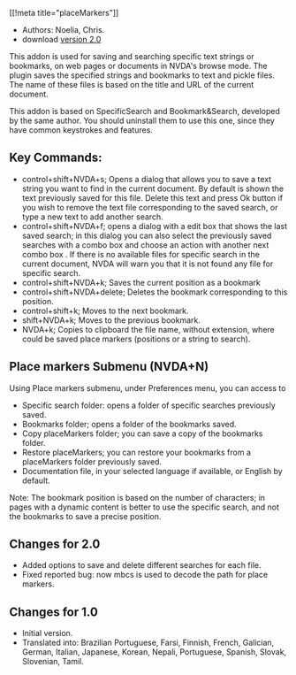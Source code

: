 [[!meta title="placeMarkers"]]

* Authors: Noelia, Chris.
* download [version 2.0][1]

This addon is used for saving and searching specific text strings or bookmarks, on web pages or documents in NVDA's browse mode. 
The plugin saves the specified strings and bookmarks to text and pickle files. The name of these files is based on the title and URL of the current document.

This addon is based on SpecificSearch and Bookmark&Search, developed by the same author. You should uninstall them to use this one, since they have common keystrokes and features.

## Key Commands: ##

*	control+shift+NVDA+s; Opens a dialog that allows you to save a text string   you want to find in the current document. By default is shown the text previously saved for this file. Delete this text and press Ok button if you wish to remove the text file corresponding to the saved search, or type a new text  to add another search.
*	control+shift+NVDA+f; opens a dialog with a edit box that shows the last saved search; in this dialog you can also select the previously saved searches with a combo box and choose an action with another next  combo box . If there is no available files for specific search in the current document, NVDA will warn you that it is not found any file for specific search.
*	control+shift+NVDA+k; Saves the current position as a bookmark
*	control+shift+NVDA+delete; Deletes the bookmark corresponding to this position.
*	control+shift+k; Moves to the next bookmark.
*	shift+NVDA+k; Moves to the previous bookmark.
*	NVDA+k; Copies to clipboard the file name, without extension, where could be saved place markers (positions or a string to search).

## Place markers Submenu (NVDA+N) ##

Using Place markers submenu, under Preferences menu, you can access to 

*	Specific search folder: opens a folder of specific searches previously saved.
*	Bookmarks folder; opens a folder of the bookmarks saved.
*	Copy placeMarkers folder; you can save a copy of the bookmarks folder.
*	Restore placeMarkers; you can restore your bookmarks from a placeMarkers folder previously saved.
*	Documentation file, in your selected language if available, or English by default.

Note: The bookmark position is based on the number of characters; in pages with a dynamic content is better to use the specific search, and not the bookmarks to save a precise position.

## Changes for 2.0 ##
* Added options to save and delete different searches for each file.
* Fixed reported bug: now mbcs is used to decode the path for place markers.

## Changes for 1.0 ##
* Initial version.
* Translated into: Brazilian Portuguese, Farsi, Finnish, French, Galician, German, Italian, Japanese, Korean, Nepali, Portuguese, Spanish, Slovak, Slovenian, Tamil.

[1]: http://addons.nvda-project.org/files/get.php?file=pm
